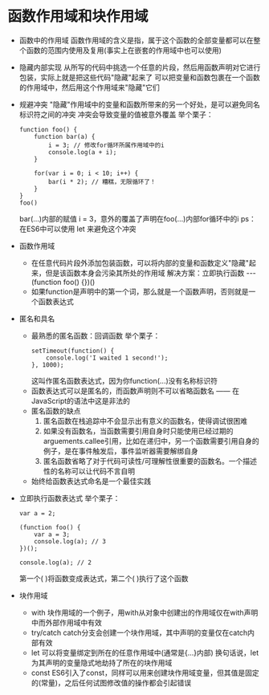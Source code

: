 # 函数作用域和块作用域

- 函数中的作用域
  函数作用域的含义是指，属于这个函数的全部变量都可以在整个函数的范围内使用及复用(事实上在嵌套的作用域中也可以使用)

- 隐藏内部实现
  从所写的代码中挑选一个任意的片段，然后用函数声明对它进行包装，实际上就是把这些代码"隐藏"起来了
  可以把变量和函数包裹在一个函数的作用域中，然后用这个作用域来"隐藏"它们

- 规避冲突
  "隐藏"作用域中的变量和函数所带来的另一个好处，是可以避免同名标识符之间的冲突
  冲突会导致变量的值被意外覆盖
  举个栗子：
  ```
  function foo() {
      function bar(a) {
          i = 3; // 修改for循环所属作用域中的i
          console.log(a + i);
      }

      for(var i = 0; i < 10; i++) {
          bar(i * 2); // 糟糕，无限循环了！
      }
  }
  foo()
  ```
  bar(...)内部的赋值 i = 3，意外的覆盖了声明在foo(...)内部for循环中的i
  ps：在ES6中可以使用 let 来避免这个冲突

- 函数作用域
  - 在任意代码片段外添加包装函数，可以将内部的变量和函数定义"隐藏"起来，但是该函数本身会污染其所处的作用域
    解决方案：立即执行函数 --- (function foo() {})()
  - 如果function是声明中的第一个词，那么就是一个函数声明，否则就是一个函数表达式

- 匿名和具名
  - 最熟悉的匿名函数：回调函数
    举个栗子：
    ```
    setTimeout(function() {
        console.log('I waited 1 second!');
    }, 1000);
    ```
    这叫作匿名函数表达式，因为你function(...)没有名称标识符
  - 函数表达式可以是匿名的，而函数声明则不可以省略函数名 —— 在JavaScript的语法中这是非法的
  - 匿名函数的缺点
    1. 匿名函数在栈追踪中不会显示出有意义的函数名，使得调试很困难
    2. 如果没有函数名，当函数需要引用自身时只能使用已经过期的arguements.callee引用，比如在递归中，另一个函数需要引用自身的例子，是在事件触发后，事件监听器需要解绑自身
    3. 匿名函数省略了对于代码可读性/可理解性很重要的函数名。一个描述性的名称可以让代码不言自明
  - 始终给函数表达式命名是一个最佳实践

- 立即执行函数表达式
  举个栗子：
  ```
  var a = 2;

  (function foo() {
      var a = 3;
      console.log(a); // 3
  })();
  
  console.log(a); // 2
  ```
  第一个( )将函数变成表达式，第二个( )执行了这个函数

- 块作用域
  - with
    块作用域的一个例子，用with从对象中创建出的作用域仅在with声明中而外部作用域中有效
  - try/catch
    catch分支会创建一个块作用域，其中声明的变量仅在catch内部有效
  - let
    可以将变量绑定到所在的任意作用域中(通常是{...}内部)
    换句话说，let为其声明的变量隐式地劫持了所在的块作用域
  - const
    ES6引入了const，同样可以用来创建块作用域变量，但其值是固定的(常量)，之后任何试图修改值的操作都会引起错误
